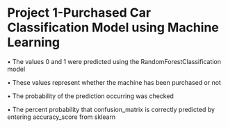 # Project 1-Purchased Car Classification Model using Machine Learning

•	The values 0 and 1 were predicted using the RandomForestClassification model 

•	These values represent whether the machine has been purchased or not

•	The probability of the prediction occurring was checked

•	The percent probability that confusion_matrix is correctly predicted by entering accuracy_score from sklearn
